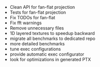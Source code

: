  - Clean API for fan-flat projection
 - Tests for fan-flat projection
 - Fix TODOs for fan-flat
 - Fix fft warnings
 - Remove unnecessary files
 - 1D layered textures to speedup backward
 - migrate all benchmarks to dedicated repo
 - more detailed benchmarks
 - tune exec configurations
 - provide automatic exec configurator
 - look for optimizations in generated PTX